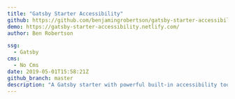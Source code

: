 ```yaml
---
title: "Gatsby Starter Accessibility"
github: https://github.com/benjamingrobertson/gatsby-starter-accessibility
demo: https://gatsby-starter-accessibility.netlify.com/
author: Ben Robertson

ssg:
  - Gatsby
cms:
  - No Cms
date: 2019-05-01T15:58:21Z
github_branch: master
description: "A Gatsby starter with powerful built-in accessibility tools."
---
```

